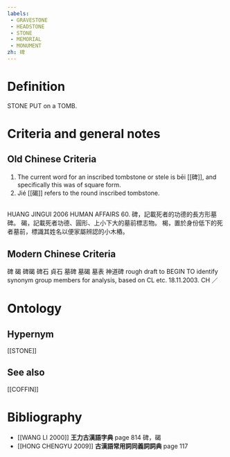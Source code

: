 ```yaml
---
labels: 
 - GRAVESTONE
 - HEADSTONE
 - STONE
 - MEMORIAL
 - MONUMENT
zh: 碑
---
```


# Definition
STONE PUT on a TOMB.
# Criteria and general notes
## Old Chinese Criteria
1. The current word for an inscribed tombstone or stele is bēi [[碑]], and specifically this was of square form.
2. Jié [[碣]] refers to the round inscribed tombstone.
## 
HUANG JINGUI 2006
HUMAN AFFAIRS 60.
碑，記載死者的功德的長方形墓碑。
碣，記載死者功德、圓形、上小下大的墓前標志物。
楬，置於身份低下的死者墓前，標識其姓名以便家屬辨認的小木樁。
## Modern Chinese Criteria
碑
碣
碑碣
碑石
貞石
墓碑
墓碣
墓表
神道碑
rough draft to BEGIN TO identify synonym group members for analysis, based on CL etc. 18.11.2003. CH ／
# Ontology

## Hypernym
[[STONE]]
## See also
[[COFFIN]]
# Bibliography
- [[WANG LI 2000]]
**王力古漢語字典** page 814
碑，碣
- [[HONG CHENGYU 2009]]
**古漢語常用詞同義詞詞典** page 117
